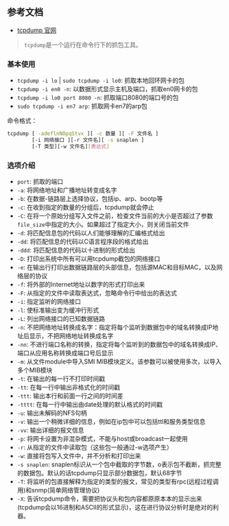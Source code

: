 ## 参考文档
- [tcpdump 官网](https://www.tcpdump.org/)

> `tcpdump`是一个运行在命令行下的抓包工具。

### 基本使用
- `tcpdump -i lo` | `sudo tcpdump -i lo0`: 抓取本地回环网卡的包
- `tcpdump -i en0 -n`: 以数据形式显示主机及端口，抓取en0网卡的包
- `tcpdump -i lo0 port 8080 -n`: 抓取端口8080的端口号的包
- `sudo tcpdump -i en7 arp`: 抓取网卡en7的arp包

命令格式：
```bash
tcpdump [ -adeflnNOpqStvx ][ -c 数量 ][ -F 文件名 ]
        [-i 网络接口 ][-r 文件名][ -s snaplen ]
        [-T 类型][-w 文件名][表达式]
```

### 选项介绍
- `port`: 抓取的端口
- `-a`: 将网络地址和广播地址转变成名字
- `-b`: 在数据-链路层上选择协议，包括ip、arp、bootp等
- `-c`: 在收到指定的数量的分组后，tcpdump就会停止
- `-C`: 在将一个原始分组写入文件之前，检查文件当前的大小是否超过了参数`file_size`中指定的大小。如果超过了指定大小，则关闭当前文件
- `-d`: 将匹配信息包的代码以人们能够理解的汇编格式给出
- `-dd`: 将匹配信息的代码以C语言程序段的格式给出
- `-ddd`: 将匹配信息的代码以十进制的形式给出
- `-D`: 打印出系统中所有可以用tcpdump截包的网络接口
- `-e`: 在输出行打印出数据链路层的头部信息，包括源MAC和目标MAC，以及网络层的协议
- `-f`: 将外部的Internet地址以数字的形式打印出来
- `-F`: 从指定的文件中读取表达式，忽略命令行中给出的表达式
- `-i`: 指定监听的网络接口
- `-l`: 使标准输出变为缓冲行形式
- `-L`: 列出网络接口的已知数据链路
- `-n`: 不把网络地址转换成名字：指定将每个监听到数据包中的域名转换成IP地址后显示，不把网络地址转换成名字
- `-nn`: 不进行端口名称的转换，指定将每个监听到的数据包中的域名转换成IP、端口从应用名称转换成端口号后显示
- `-m`: 从文件module中导入SMI MIB模块定义。该参数可以被使用多次，以导入多个MIB模块
- `-t`: 在输出的每一行不打印时间戳
- `-tt`: 在每一行中输出非格式化的时间戳
- `-ttt`: 输出本行和前面一行之间的时间差
- `-tttt`: 在每一行中输出由date处理的默认格式的时间戳
- `-u`: 输出未解码的NFS句柄
- `-v`: 输出一个稍微详细的信息，例如在ip包中可以包括ttl和服务类型信息
- `-vv`: 输出详细的报文信息
- `-p`: 将网卡设置为非混杂模式，不能与host或broadcast一起使用
- `-r`: 从指定的文件中读取包（这些包一般通过-w选项产生）
- `-w`: 直接将包写入文件中，并不分析和打印出来
- `-s snaplen`: snaplen标识从一个包中截取的字节数，o表示包不截断，抓完整的数据包。默认的话tcpdump只显示部分数据包，默认68字节
- `-T`: 将监听的包直接解释为指定的类型的报文，常见的类型有rpc(远程过程调用)和snmp(简单网络管理协议)
- `-X`: 告诉tcpdump命令，需要把协议头和包内容都原原本本的显示出来(tcpdump会以16进制和ASCII的形式显示)，这在进行协议分析时是绝对的利器。
